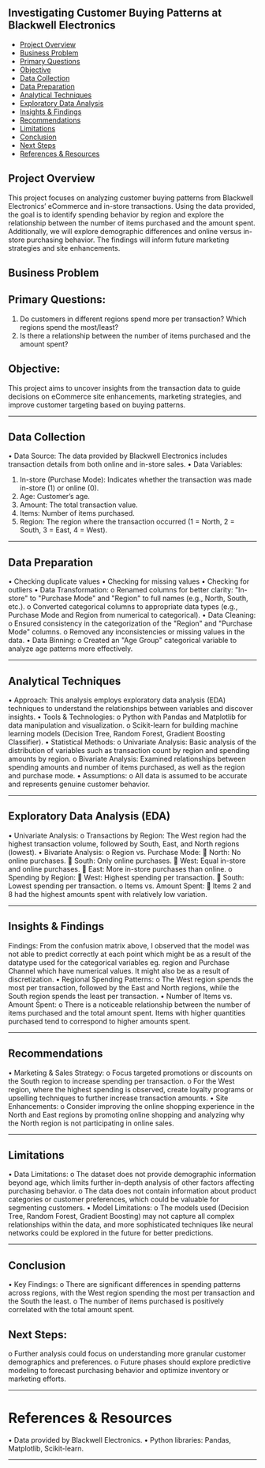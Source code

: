 ## 	Investigating Customer Buying Patterns at Blackwell Electronics


* [Project Overview](#project-overview)
* [Business Problem](#business-problem)
* [Primary Questions](#primary-questions)
* [Objective](#objective)
* [Data Collection](#data-collection)
* [Data Preparation](#data-preparation)
* [Analytical Techniques](#analytical-techniques)
* [Exploratory Data Analysis](#exploratory-data-analysis)
* [Insights & Findings](#insights--findings)
* [Recommendations](#recommendations)
* [Limitations](#limitations)
* [Conclusion](#conclusion)
* [Next Steps](#next-steps)
* [References & Resources](#references--resources)






## Project Overview
This project focuses on analyzing customer buying patterns from Blackwell Electronics’ eCommerce and in-store transactions. Using the data provided, the goal is to identify spending behavior by region and explore the relationship between the number of items purchased and the amount spent. Additionally, we will explore demographic differences and online versus in-store purchasing behavior. The findings will inform future marketing strategies and site enhancements.

## Business Problem
## Primary Questions: 
1.	Do customers in different regions spend more per transaction? Which regions spend the most/least?
2.	Is there a relationship between the number of items purchased and the amount spent?
## Objective:
This project aims to uncover insights from the transaction data to guide decisions on eCommerce site enhancements, marketing strategies, and improve customer targeting based on buying patterns.
________________________________________
## Data Collection
•	Data Source: The data provided by Blackwell Electronics includes transaction details from both online and in-store sales.
•	Data Variables: 
1.	In-store (Purchase Mode): Indicates whether the transaction was made in-store (1) or online (0).
2.	Age: Customer’s age.
3.	Amount: The total transaction value.
4.	Items: Number of items purchased.
5.	Region: The region where the transaction occurred (1 = North, 2 = South, 3 = East, 4 = West).
________________________________________
## Data Preparation
•	Checking duplicate values 
•	Checking for missing values
•	Checking for outliers
•	Data Transformation:
o	Renamed columns for better clarity: "In-store" to "Purchase Mode" and "Region" to full names (e.g., North, South, etc.).
o	Converted categorical columns to appropriate data types (e.g., Purchase Mode and Region from numerical to categorical).
•	Data Cleaning:
o	Ensured consistency in the categorization of the "Region" and "Purchase Mode" columns.
o	Removed any inconsistencies or missing values in the data.
•	Data Binning:
o	Created an "Age Group" categorical variable to analyze age patterns more effectively.
________________________________________
## Analytical Techniques
•	Approach: This analysis employs exploratory data analysis (EDA) techniques to understand the relationships between variables and discover insights.
•	Tools & Technologies:
o	Python with Pandas and Matplotlib for data manipulation and visualization.
o	Scikit-learn for building machine learning models (Decision Tree, Random Forest, Gradient Boosting Classifier).
•	Statistical Methods:
o	Univariate Analysis: Basic analysis of the distribution of variables such as transaction count by region and spending amounts by region.
o	Bivariate Analysis: Examined relationships between spending amounts and number of items purchased, as well as the region and purchase mode.
•	Assumptions:
o	All data is assumed to be accurate and represents genuine customer behavior.
________________________________________
## Exploratory Data Analysis (EDA)
•	Univariate Analysis: 
o	Transactions by Region: The West region had the highest transaction volume, followed by South, East, and North regions (lowest).
•	Bivariate Analysis: 
o	Region vs. Purchase Mode: 
	North: No online purchases.
	South: Only online purchases.
	West: Equal in-store and online purchases.
	East: More in-store purchases than online.
o	Spending by Region: 
	West: Highest spending per transaction.
	South: Lowest spending per transaction.
o	Items vs. Amount Spent: 
	Items 2 and 8 had the highest amounts spent with relatively low variation.
________________________________________
## Insights & Findings
Findings: From the confusion matrix above, I observed that the model was not able to predict correctly at each point which might be as a result of the datatype used for the categorical variables eg. region and Purchase Channel which have numerical values. It might also be as a result of discretization.
•	Regional Spending Patterns: 
o	The West region spends the most per transaction, followed by the East and North regions, while the South region spends the least per transaction.
•	Number of Items vs. Amount Spent: 
o	There is a noticeable relationship between the number of items purchased and the total amount spent. Items with higher quantities purchased tend to correspond to higher amounts spent.
________________________________________
## Recommendations
•	Marketing & Sales Strategy: 
o	Focus targeted promotions or discounts on the South region to increase spending per transaction.
o	For the West region, where the highest spending is observed, create loyalty programs or upselling techniques to further increase transaction amounts.
•	Site Enhancements: 
o	Consider improving the online shopping experience in the North and East regions by promoting online shopping and analyzing why the North region is not participating in online sales.
________________________________________
## Limitations
•	Data Limitations: 
o	The dataset does not provide demographic information beyond age, which limits further in-depth analysis of other factors affecting purchasing behavior.
o	The data does not contain information about product categories or customer preferences, which could be valuable for segmenting customers.
•	Model Limitations: 
o	The models used (Decision Tree, Random Forest, Gradient Boosting) may not capture all complex relationships within the data, and more sophisticated techniques like neural networks could be explored in the future for better predictions.
________________________________________
## Conclusion
•	Key Findings: 
o	There are significant differences in spending patterns across regions, with the West region spending the most per transaction and the South the least.
o	The number of items purchased is positively correlated with the total amount spent.
## Next Steps: 
o	Further analysis could focus on understanding more granular customer demographics and preferences.
o	Future phases should explore predictive modeling to forecast purchasing behavior and optimize inventory or marketing efforts.
________________________________________
# References & Resources
•	Data provided by Blackwell Electronics.
•	Python libraries: Pandas, Matplotlib, Scikit-learn.
________________________________________

